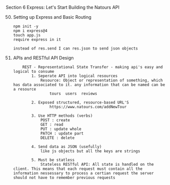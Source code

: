 Section 6 Express: Let's Start Building the Natours API

50. Setting up Express and Basic Routing

        npm init -y
        npm i express@4
        touch app.js
        require express in it

        instead of res.send I can res.json to send json objects

51. APIs and RESTful API Design

            REST - Representational State Transfer - making api's easy and logical to consume
                1. Seperate API into logical resources
                    Resource: Object or representation of something, which has data associated to it. any information that can be named can be a resource
                        tours  users  reviews

                2. Exposed structured, resource-based URL'S
                        https://www.natours.com/addNewTour

                3. Use HTTP methods (verbs)
                    POST : create
                    GET : read
                    PUT : update whole
                    PATCH : update part
                    DELETE : delete

                4. Send data as JSON (usefully)
                    like js objects but all the keys are strings

                5. Must be statless
                    Stateless RESTful API: All state is handled on the client. This means that each request must contain all the information nessessary to process a certian request the server should not have to remember previous requests
